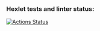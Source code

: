 ### Hexlet tests and linter status:
[![Actions Status](https://github.com/Snuskin/frontend-project-lvl2/workflows/hexlet-check/badge.svg)](https://github.com/Snuskin/frontend-project-lvl2/actions)